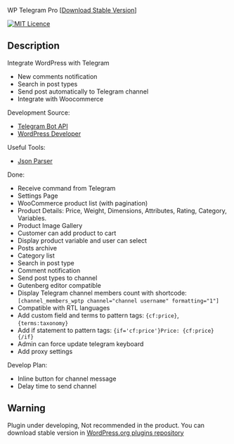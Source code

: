 WP Telegram Pro [[Download Stable Version](https://wordpress.org/plugins/wp-telegram-pro)]

[![MIT Licence](https://badges.frapsoft.com/os/mit/mit.svg)](https://opensource.org/licenses/mit-license.php)   

Description
-----------

Integrate WordPress with Telegram

- New comments notification
- Search in post types
- Send post automatically to Telegram channel
- Integrate with Woocommerce


Development Source:
- [Telegram Bot API](https://core.telegram.org/bots/api)
- [WordPress Developer](http://developer.wordpress.org) 

Useful Tools:
- [Json Parser](http://json.parser.online.fr/)

Done:
- Receive command from Telegram
- Settings Page
- WooCommerce product list (with pagination)
- Product Details: Price, Weight, Dimensions, Attributes, Rating, Category, Variables.
- Product Image Gallery
- Customer can add product to cart
- Display product variable and user can select
- Posts archive
- Category list
- Search in post type
- Comment notification
- Send post types to channel
- Gutenberg editor compatible
- Display Telegram channel members count with shortcode: `[channel_members_wptp channel="channel username" formatting="1"]`
- Compatible with RTL languages
- Add custom field and terms to pattern tags: `{cf:price}`, `{terms:taxonomy}`
- Add if statement to pattern tags: `{if='cf:price'}Price: {cf:price}{/if}`
- Admin can force update telegram keyboard
- Add proxy settings

Develop Plan:
- Inline button for channel message
- Delay time to send channel






Warning
-
Plugin under developing, Not recommended in the product. You can download stable version in [WordPress.org plugins repository](https://wordpress.org/plugins/wp-telegram-pro)